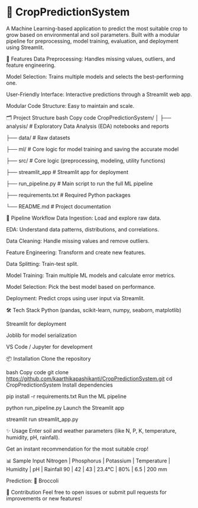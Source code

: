 # 🌾 CropPredictionSystem

A Machine Learning-based application to predict the most suitable crop to grow based on environmental and soil parameters. Built with a modular pipeline for preprocessing, model training, evaluation, and deployment using Streamlit.

🚀 Features
Data Preprocessing: Handles missing values, outliers, and feature engineering.

Model Selection: Trains multiple models and selects the best-performing one.

User-Friendly Interface: Interactive predictions through a Streamlit web app.

Modular Code Structure: Easy to maintain and scale.

🗂 Project Structure
bash
Copy code
CropPredictionSystem/
│
├── analysis/         # Exploratory Data Analysis (EDA) notebooks and reports

├── data/             # Raw datasets

├── ml/               # Core logic for model training and saving the accurate model

├── src/              # Core logic (preprocessing, modeling, utility functions)

├── streamlit_app  # Streamlit app for deployment

├── run_pipeline.py   # Main script to run the full ML pipeline

├── requirements.txt  # Required Python packages

└── README.md         # Project documentation

🧩 Pipeline Workflow
Data Ingestion: Load and explore raw data.

EDA: Understand data patterns, distributions, and correlations.

Data Cleaning: Handle missing values and remove outliers.

Feature Engineering: Transform and create new features.

Data Splitting: Train-test split.

Model Training: Train multiple ML models and calculate error metrics.

Model Selection: Pick the best model based on performance.

Deployment: Predict crops using user input via Streamlit.

🛠 Tech Stack
Python (pandas, scikit-learn, numpy, seaborn, matplotlib)

Streamlit for deployment

Joblib for model serialization

VS Code / Jupyter for development

📦 Installation
Clone the repository

bash
Copy code
git clone https://github.com/kaarthikapashikanti/CropPredictionSystem.git
cd CropPredictionSystem
Install dependencies



pip install -r requirements.txt
Run the ML pipeline



python run_pipeline.py
Launch the Streamlit app



streamlit run streamlit_app.py

✨ Usage
Enter soil and weather parameters (like N, P, K, temperature, humidity, pH, rainfall).


Get an instant recommendation for the most suitable crop!

📊 Sample Input
Nitrogen  | Phosphorus  | Potassium  | Temperature  | Humidity  | pH   | Rainfall
90        | 42          | 43         | 23.4°C       | 80%       | 6.5  | 200 mm

Prediction: 🥦 Broccoli

🙌 Contribution
Feel free to open issues or submit pull requests for improvements or new features!
